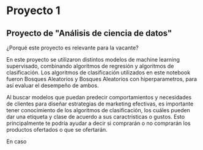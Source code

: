 # Proyecto 1
## Proyecto de "Análisis de ciencia de datos"

¿Porqué este proyecto es relevante para la vacante?

En este proyecto se utilizaron distintos modelos de machine learning supervisado, combinando algoritmos de regresión y algoritmos de clasificación. Los algoritmos de clasificación utilizados en este notebook fueron Bosques Aleatorios y Bosques Aleatorios con hiperparametros, para así evaluar el desempeño de ambos.

Al buscar modelos que puedan predecir comportamientos y necesidades de clientes para diseñar estrategias de marketing efectivas, es importante tener conocimiento de los algoritmos de clasificación, los cuáles pueden dar una etiqueta y clase de acuerdo a sus caractristicas o gustos. Esto principalmente te podría ayudar a decir si comprarán o no comprarán los productos ofertados o que se ofertarán.

En caso 
